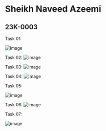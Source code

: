 # Sheikh Naveed Azeemi
## 23K-0003

Task 01:

![image](https://github.com/NaveedShk/PfFall23/assets/142867585/fa909500-b4ee-49fd-9098-e10ffb957691)

Task 02:
![image](https://github.com/NaveedShk/PfFall23/assets/142867585/72490f09-7d31-47f4-b10a-fb09d1022a8c)

Task 03:
![image](https://github.com/NaveedShk/PfFall23/assets/142867585/55509163-1375-4341-9dc8-e043bdd45293)

Task 04:
![image](https://github.com/NaveedShk/PfFall23/assets/142867585/aa265143-270e-4091-865a-58fd44d0b83a)

Task 05:

![image](https://github.com/NaveedShk/PfFall23/assets/142867585/0de0250d-d756-4acd-baa6-e8596145732a)

Task 06:
![image](https://github.com/NaveedShk/PfFall23/assets/142867585/0dec14eb-198f-4d77-8eda-bbd756123f84)

Task 07:

![image](https://github.com/NaveedShk/PfFall23/assets/142867585/e3d6ebb8-fd49-4292-80ad-82fdd192eed5)






